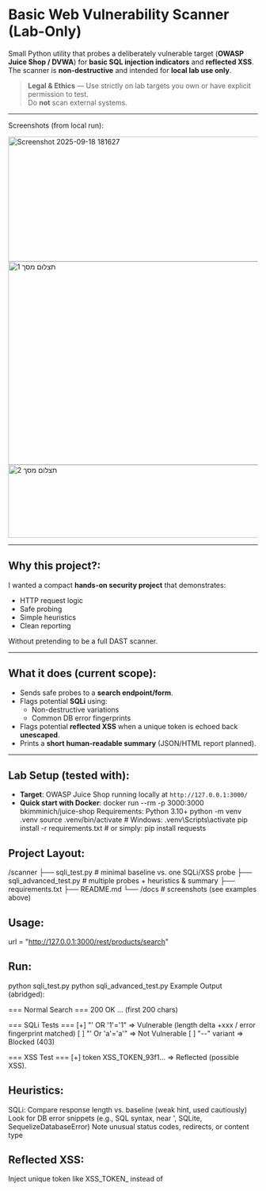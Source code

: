 # Basic Web Vulnerability Scanner (Lab-Only)

Small Python utility that probes a deliberately vulnerable target (**OWASP Juice Shop / DVWA**) for **basic SQL injection indicators** and **reflected XSS**.  
The scanner is **non-destructive** and intended for **local lab use only**.

> **Legal & Ethics** — Use strictly on lab targets you own or have explicit permission to test.  
> Do **not** scan external systems.

---

Screenshots (from local run):

<img width="641" height="252" alt="Screenshot 2025-09-18 181627" src="https://github.com/user-attachments/assets/2c9c47e0-e875-4de1-881a-7259ab601971" />
<img width="637" height="410" alt="תצלום מסך 1" src="https://github.com/user-attachments/assets/ce44a367-df41-4521-8a03-05b02684fced" />
<img width="526" height="147" alt="תצלום מסך 2" src="https://github.com/user-attachments/assets/181ac065-26d4-4b3d-bb1b-05eb7cb8e584" />


---

##  Why this project?:
I wanted a compact **hands-on security project** that demonstrates:
- HTTP request logic
- Safe probing
- Simple heuristics
- Clean reporting

Without pretending to be a full DAST scanner.

---

## What it does (current scope):
- Sends safe probes to a **search endpoint/form**.
- Flags potential **SQLi** using:
  - Non-destructive variations  
  - Common DB error fingerprints
- Flags potential **reflected XSS** when a unique token is echoed back **unescaped**.
- Prints a **short human-readable summary** (JSON/HTML report planned).

---

## Lab Setup (tested with):
- **Target**: OWASP Juice Shop running locally at `http://127.0.0.1:3000/`
- **Quick start with Docker**:
  docker run --rm -p 3000:3000 bkimminich/juice-shop
Requirements: 
Python 3.10+
python -m venv .venv
source .venv/bin/activate   # Windows: .venv\Scripts\activate
pip install -r requirements.txt   # or simply: pip install requests

## Project Layout:
/scanner
  ├── sqli_test.py              # minimal baseline vs. one SQLi/XSS probe
  ├── sqli_advanced_test.py     # multiple probes + heuristics & summary
  ├── requirements.txt
  ├── README.md
  └── /docs                     # screenshots (see examples above)
## Usage:
url = "http://127.0.0.1:3000/rest/products/search"
## Run:
python sqli_test.py
python sqli_advanced_test.py
Example Output (abridged):

=== Normal Search ===
200 OK ... (first 200 chars)

=== SQLi Tests ===
[+] "' OR '1'='1"  ⇒ Vulnerable (length delta +xxx / error fingerprint matched)
[ ] "' Or 'a'='a'" ⇒ Not Vulnerable
[ ] "--" variant   ⇒ Blocked (403)

=== XSS Test ===
[+] token XSS_TOKEN_93f1... ⇒ Reflected (possible XSS).


## Heuristics:
SQLi:
Compare response length vs. baseline (weak hint, used cautiously)
Look for DB error snippets (e.g., SQL syntax, near ', SQLite, SequelizeDatabaseError)
Note unusual status codes, redirects, or content type

## Reflected XSS:
Inject unique token like XSS_TOKEN_<random> instead of <script>
Flag if it appears unescaped in HTML/JSON (no &lt; &gt;) or inside attributes

## Design Choices:
Keep scripts small and readable
Prefer non-destructive probes
Label findings as “possible / suspicious” with explicit evidence, not absolute truths

##Results (sample, local):
Target: single endpoint (/rest/products/search)
Requests: ~5–10
Findings: 1 SQLi hint + 1 reflected XSS hint
Runtime: < 2s on a laptop

## Roadmap:
CLI via argparse (--url, --mode, --timeout, --json-report)
Robust exception handling & retries
Simple crawler + form enumeration
JSON/HTML report with counts & evidence
Stored-XSS check (delayed verification)
Throttling + optional asyncio

## Known Limitations:
Heuristics may cause false positives/negatives
Current focus: single endpoint only
No authentication flows yet

## Safety Notes:
Destructive payloads are intentionally excluded
Even in labs: add throttling to avoid overwhelming services

## License:
MIT


## Author:
Benny Giorno 
